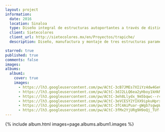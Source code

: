 ```yaml
---
layout: project
information:
  date: 2016
  location: Sinaloa
  type: Diseño integral de estructuras autoportantes a través de distintas estrategias de panelización
  client: Sietecolores
  client_url: http://sietecolores.mx/en/Proyectos/trapiche/
  description: Diseño, manufactura y montaje de tres estructuras paramétricas. La primera en su totalidad de aluminio, Magic Planet,  La segunda Cabina de Radio de madera y aluminio y por último Cama de Clavos en madera únicamente.

starred: true
published: true
comments: false
images:
albums:
  album1:
    cover: true
    images:
      - https://lh3.googleusercontent.com/pw/ACtC-3cB7JMEs7XIiYz4dw4GeCYUcaWashJB-GtflupCsJpzHLUNukm79d63TeJqc0_RQHYDmkdK0j-01jVHLkD5xR1L9avEBmcabOgsbmxOK4ZSKTpjOFkEyZNUVnBZJNvccFQ3pNGiGCe_YniUlCdU7x19gA=w930-h1240-no?authuser=1
      - https://lh3.googleusercontent.com/pw/ACtC-3dJ2LLQ6ea2yHboy1kHkMRZc9XRSB-EJm4efDTIGRoKmhJeZGOdb-B8O2JQRBk_bvJLAsC8owS_ryH4gycISqUJKeiJb_fG7UqPhHgeJBVosSYu_Vh-9EbRdjquk92-4IXsN0_DMNA3K6UzRtSb1vsy_A=w2205-h1240-no?authuser=1
      - https://lh3.googleusercontent.com/pw/ACtC-3eh8Llydx_9m5bqwc--r4YxqmHcGAJjuDjBqnC0dN05KnN4p4cAMVDr5n78LWDjsfS9TSgfjbdCmmom9xKV7yB59oLIUuvjpJKCK1tWAaT_PttH8xjJ5GSqL8Lms4KtujKlYJn2IvVJFZQIo0850yk9OQ=w1860-h1240-no?authuser=1
      - https://lh3.googleusercontent.com/pw/ACtC-3eVCESY2YIXX9ipkuHprxzwaysjhqMYBzdhLHzxoO54yZVPioMc4TNpzZBuQP_xnR1QxdSRIVs9RkzM8gREgjgeSXUYbgZM-mri-oT7tffppPGf_CGH9FSc5FflKsG4E-9yUefrYofzpTxx7JCVONLgxQ=w1860-h1240-no?authuser=1
      - https://lh3.googleusercontent.com/pw/ACtC-3fC4AiPuar-gWgb7sgwpWU1YzyrJ1RIUWrG1bUWzbbi2GOYtJx2dSlIfpDKOaMspGaZ8jGCGbZsMfR-xLHmLEh3NOmVOaHn5Y9121OywGgwZJF6nCBcCwPrgpo2HLghuMoAey8aL3I686-TjYWZOzLZxw=w1860-h1240-no?authuser=1
      - https://lh3.googleusercontent.com/pw/ACtC-3fMx2YjURg9H9oQj_TUf-4R0yCD1vyG7z0KJolVgdyYqXUa1ZzaDSrO-0tCmS5U99yGf7FXh8NDceIvB9Q5hkLoXdDw4Rh0PfxFBuPpoYjenJGVcX_rOgbAX0_gEhcfJJGjrAgjW-sE4d11AXPz6HG__g=w1860-h1240-no?authuser=1
---
```


{% include album.html images=page.albums.album1.images %}
